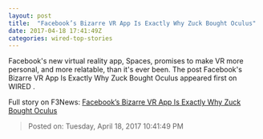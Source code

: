 ```yaml
---
layout: post
title:  "Facebook’s Bizarre VR App Is Exactly Why Zuck Bought Oculus"
date: 2017-04-18 17:41:49Z
categories: wired-top-stories
---
```


Facebook's new virtual reality app, Spaces, promises to make VR more personal, and more relatable, than it's ever been. The post Facebook's Bizarre VR App Is Exactly Why Zuck Bought Oculus appeared first on WIRED .


Full story on F3News: [Facebook’s Bizarre VR App Is Exactly Why Zuck Bought Oculus](http://www.f3nws.com/n/BMpagC)

> Posted on: Tuesday, April 18, 2017 10:41:49 PM

